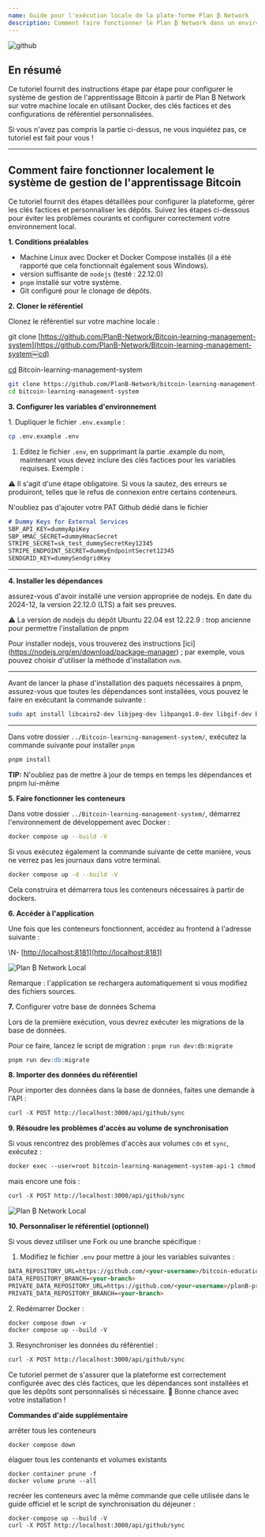 ```yaml
---
name: Guide pour l'exécution locale de la plate-forme Plan ₿ Network
description: Comment faire fonctionner le Plan ₿ Network dans un environnement local pour tester ma contribution au contenu ou la relecture/révision du contenu éducatif sur le Plan ₿ Network ?
---
```

![github](assets/cover.webp)

## En résumé

Ce tutoriel fournit des instructions étape par étape pour configurer le système de gestion de l'apprentissage Bitcoin à partir de Plan ₿ Network sur votre machine locale en utilisant Docker, des clés factices et des configurations de référentiel personnalisées.

Si vous n'avez pas compris la partie ci-dessus, ne vous inquiétez pas, ce tutoriel est fait pour vous !

---
## **Comment faire fonctionner localement le système de gestion de l'apprentissage Bitcoin**

Ce tutoriel fournit des étapes détaillées pour configurer la plateforme, gérer les clés factices et personnaliser les dépôts. Suivez les étapes ci-dessous pour éviter les problèmes courants et configurer correctement votre environnement local.

**1. Conditions préalables**


- Machine Linux avec Docker et Docker Compose installés (il a été rapporté que cela fonctionnait également sous Windows).
- version suffisante de `nodejs` (testé : 22.12.0)
- `pnpm` installé sur votre système.
- Git configuré pour le clonage de dépôts.

**2. Cloner le référentiel**

Clonez le référentiel sur votre machine locale :

git clone [https://github.com/PlanB-Network/Bitcoin-learning-management-system](https://github.com/PlanB-Network/Bitcoin-learning-management-system￼cd)

[cd](https://github.com/PlanB-Network/Bitcoin-learning-management-system￼cd) Bitcoin-learning-management-system

```bash
git clone https://github.com/PlanB-Network/bitcoin-learning-management-system
cd bitcoin-learning-management-system
```

**3. Configurer les variables d'environnement**

1\. Dupliquer le fichier `.env.example` :

```bash
cp .env.example .env
```

1. Editez le fichier `.env`, en supprimant la partie .example du nom, maintenant vous devez inclure des clés factices pour les variables requises. Exemple :

⚠️ Il s'agit d'une étape obligatoire. Si vous la sautez, des erreurs se produiront, telles que le refus de connexion entre certains conteneurs.

N'oubliez pas d'ajouter votre PAT Github dédié dans le fichier

```markdown
# Dummy Keys for External Services
SBP_API_KEY=dummyApiKey
SBP_HMAC_SECRET=dummyHmacSecret
STRIPE_SECRET=sk_test_dummySecretKey12345
STRIPE_ENDPOINT_SECRET=dummyEndpointSecret12345
SENDGRID_KEY=dummySendgridKey
```

---
**4. Installer les dépendances**

assurez-vous d'avoir installé une version appropriée de nodejs. En date du 2024-12, la version 22.12.0 (LTS) a fait ses preuves.

⚠️ La version de nodejs du dépôt Ubuntu 22.04 est 12.22.9 : trop ancienne pour permettre l'installation de pnpm

Pour installer nodejs, vous trouverez des instructions [ici] (https://nodejs.org/en/download/package-manager) ; par exemple, vous pouvez choisir d'utiliser la méthode d'installation `nvm`.

---
Avant de lancer la phase d'installation des paquets nécessaires à pnpm, assurez-vous que toutes les dépendances sont installées, vous pouvez le faire en exécutant la commande suivante :

```bash
sudo apt install libcairo2-dev libjpeg-dev libpango1.0-dev libgif-dev build-essential g++ libpixman-1-dev
```

---
Dans votre dossier `../Bitcoin-learning-management-system/`, exécutez la commande suivante pour installer `pnpm`

```bash
pnpm install
```
__TIP:__ N'oubliez pas de mettre à jour de temps en temps les dépendances et pnpm lui-même

**5. Faire fonctionner les conteneurs**

Dans votre dossier `../Bitcoin-learning-management-system/`, démarrez l'environnement de développement avec Docker :

```bash
docker compose up --build -V
```

Si vous exécutez également la commande suivante de cette manière, vous ne verrez pas les journaux dans votre terminal.

```bash
docker compose up -d --build -V
```

Cela construira et démarrera tous les conteneurs nécessaires à partir de dockers.

**6. Accéder à l'application**

Une fois que les conteneurs fonctionnent, accédez au frontend à l'adresse suivante :

\N- [<http://localhost:8181](http://localhost:8181)>

![Plan ₿ Network Local](assets/en/1.webp)

Remarque : l'application se rechargera automatiquement si vous modifiez des fichiers sources.

**7.** Configurer votre base de données Schema

Lors de la première exécution, vous devrez exécuter les migrations de la base de données.

Pour ce faire, lancez le script de migration : `pnpm run dev:db:migrate`

```markdown
pnpm run dev:db:migrate
```

**8. Importer des données du référentiel**

Pour importer des données dans la base de données, faites une demande à l'API :

```markdown
curl -X POST http://localhost:3000/api/github/sync
```

**9. Résoudre les problèmes d'accès au volume de synchronisation**

Si vous rencontrez des problèmes d'accès aux volumes `cdn` et `sync`, exécutez :

```markdown
docker exec --user=root bitcoin-learning-management-system-api-1 chmod 777 /tmp/{sync,cdn}
```

mais encore une fois :

```markdown
curl -X POST http://localhost:3000/api/github/sync
```

![Plan ₿ Network Local](assets/en/2.webp)

**10. Personnaliser le référentiel (optionnel)**

Si vous devez utiliser une Fork ou une branche spécifique :

1. Modifiez le fichier `.env` pour mettre à jour les variables suivantes :

```markdown
DATA_REPOSITORY_URL=https://github.com/<your-username>/bitcoin-educational-content.git
DATA_REPOSITORY_BRANCH=<your-branch>
PRIVATE_DATA_REPOSITORY_URL=https://github.com/<your-username>/planB-premium-content.git
PRIVATE_DATA_REPOSITORY_BRANCH=<your-branch>
```

2\. Redémarrer Docker :

```markdown
docker compose down -v
docker compose up --build -V
```

3\. Resynchroniser les données du référentiel :

```markdown
curl -X POST http://localhost:3000/api/github/sync
```

Ce tutoriel permet de s'assurer que la plateforme est correctement configurée avec des clés factices, que les dépendances sont installées et que les dépôts sont personnalisés si nécessaire. 🎉 Bonne chance avec votre installation !

**Commandes d'aide supplémentaire**

arrêter tous les conteneurs

```
docker compose down
```

élaguer tous les contenants et volumes existants

```
docker container prune -f
docker volume prune --all
```

recréer les conteneurs avec la même commande que celle utilisée dans le guide officiel et le script de synchronisation du déjeuner :

```
docker-compose up --build -V
curl -X POST http://localhost:3000/api/github/sync
```
